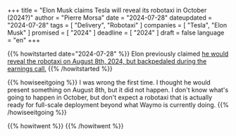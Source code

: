 +++
title     		= "Elon Musk claims Tesla will reveal its robotaxi in October (2024?)"
author  		= "Pierre Morsa"
date 		    = "2024-07-28"
dateupdated		= "2024-07-28"
tags			= [ "Delivery", "Robotaxi" ]
companies		= [ "Tesla", "Elon Musk" ]
promised		= [ "2024" ]
deadline		= [ "2024" ]
draft      		= false
language		= "en"
+++

{{% howitstarted date="2024-07-28" %}}
Elon previously claimed [he would reveal the robotaxi on August 8th, 2024, but backpedaled during the earnings call.](https://www.pierremorsa.com/howitisgoing/2024-04-06-elon-claims-testla-will-reveal-its-robot-taxi-on-august-8/)
{{% /howitstarted %}}

<!--more-->

{{% howiseeitgoing %}}
I was wrong the first time. I thought he would present something on August 8th, but it did not happen. I don't know what's going to happen in October, but don't expect a robotaxi that is actually ready for full-scale deployment beyond what Waymo is currently doing.
{{% /howiseeitgoing %}}

{{% howitwent %}}
{{% /howitwent %}}
